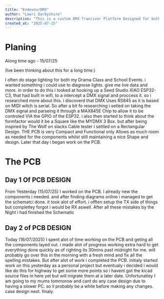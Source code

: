 ```yaml
---
title: "EndevourDMX"
author: "Lawri Darbyshire"
description: "This is a custom DMX Tranciver Platform Designed for both reciving and controling DMX (A Stage Lighting Protocol). Using an ESP32-C3 With Onboard WIFI"
created_at: "2025-07-15"
---
```

# Planing 

Along time ago - 15/07/25

(Ive been thinking about this for a long time.)

I often do stage lighting for both my Drama Class and School Events. i wanted something i could use to diagnose lights. give me live data and more.
in order to do this i looked at hooking up a Seed Studio XIAO ESP32-C3, that had built in wifi,  to a intercept a DMX signal and proccess it. so i researched more about this.
i discoverd that DMX Uses RS845 as it is based on MIDI witch is serial. So after a bit fo researching i setled on taking the DMX signal and
parseing it through a MAX845E Chip to allow it to be controled VIA the GPIO of the ESP32. i also then started to think about the formfactor
would it be a Square like the MYDMX 3 Box. but after being inspired by The Wolf on slacks Cable tester i settled on  a Rectangular Design. THE PCB is
very Compact and Functional only Allows as much room as needed for the components whilst still maintaining a nice Shape and design.  Later that day i began work on the PCB.

# The PCB

## Day 1 Of PCB DESIGN

From Yesterday (15/07/25) I worked on the PCB. I already new the components i needed. and after finding diagrams online i managed to get the schematci done. it took alot of effort. 
i offten setup the TX side of things but completley forgot i would be RX aswell. After all these mistakes by the Night i had finished the Schematic

## Day 2 of PCB DESIGN

Today (16/07/2025) I spent alot of time working on the PCB and geting all the components layed out. i made alot of progress working extra hard to get everything done quickly as of righting its 30mins past midnight for me.
will probably go over this in the morning with a fresh mind and fix all the spelling mistakes. But after alot of work i completed the PCB. initialy started work on this yesterday as a personal project but eventualy i decided i would like do this for highway to get some more points so i havent got the kicad source files in here yet but will migrate them at a later date.  Unfortunatley I am going to my mums tommorow and cant do any case design due to having a slower PC. so il probably be a while before making any changes. case design next. finaly.
